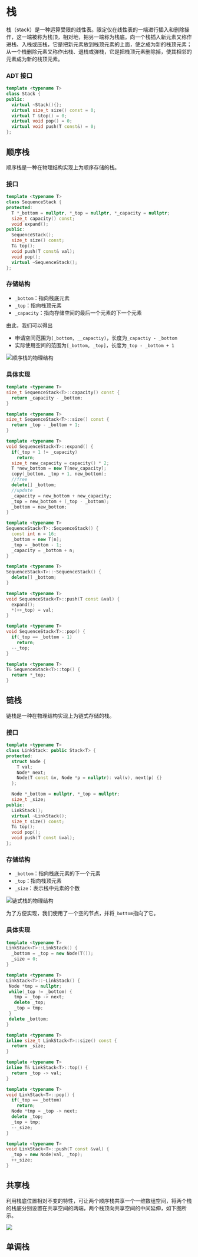 # 栈

栈（stack）是一种运算受限的线性表。限定仅在线性表的一端进行插入和删除操作，这一端被称为栈顶，相对地，把另一端称为栈底。向一个栈插入新元素又称作进栈、入栈或压栈，它是把新元素放到栈顶元素的上面，使之成为新的栈顶元素；从一个栈删除元素又称作出栈、退栈或弹栈，它是把栈顶元素删除掉，使其相邻的元素成为新的栈顶元素。

### ADT 接口

```cpp
template <typename T>
class Stack {
public:
  virtual ~Stack(){};
  virtual size_t size() const = 0;
  virtual T &top() = 0;
  virtual void pop() = 0;
  virtual void push(T const&) = 0;
};
```

## 顺序栈

顺序栈是一种在物理结构实现上为顺序存储的栈。

### 接口

```cpp
template <typename T>
class SequenceStack {
protected:
  T *_bottom = nullptr, *_top = nullptr, *_capacity = nullptr;
  size_t capacity() const;
  void expand();
public:
  SequenceStack();
  size_t size() const;
  T& top();
  void push(T const& val);
  void pop();
  virtual ~SequenceStack();
};
```

### 存储结构

- `_bottom`：指向栈底元素
- `_top`：指向栈顶元素
- `_capacity`：指向存储空间的最后一个元素的下一个元素

由此，我们可以得出

- 申请空间范围为`[_bottom, __capactiy)`，长度为`_capactiy - _bottom`
- 实际使用空间的范围为`[_bottom, _top]`，长度为`_top - _bottom + 1`

![顺序栈的物理结构](stack/sequence-stack.drawio.svg)

### 具体实现
```cpp
template <typename T>
size_t SequenceStack<T>::capacity() const {
  return _capacity - _bottom;
}

template <typename T>
size_t SequenceStack<T>::size() const {
  return _top - _bottom + 1;
}

template <typename T>
void SequenceStack<T>::expand() {
  if(_top + 1 != _capacity)
    return;
  size_t new_capacity = capacity() * 2;
  T *new_bottom = new T[new_capacity];
  copy(_bottom, _top + 1, new_bottom);
  //free
  delete[] _bottom;
  //update
  _capacity = new_bottom + new_capacity;
  _top = new_bottom + (_top - _bottom);
  _bottom = new_bottom;
}

template <typename T>
SequenceStack<T>::SequenceStack() {
  const int n = 16;
  _bottom = new T[n];
  _top = _bottom - 1;
  _capacity = _bottom + n;
}

template <typename T>
SequenceStack<T>::~SequenceStack() {
  delete[] _bottom;
}

template <typename T>
void SequenceStack<T>::push(T const &val) {
  expand();
  *(++_top) = val;
}

template <typename T>
void SequenceStack<T>::pop() {
  if(_top == _bottom - 1)
    return;
  --_top;
}

template <typename T>
T& SequenceStack<T>::top() {
  return *_top;
}
```

## 链栈

链栈是一种在物理结构实现上为链式存储的栈。

### 接口

```cpp
template <typename T>
class LinkStack: public Stack<T> {
protected:
  struct Node {
    T val;
    Node* next;
    Node(T const &v, Node *p = nullptr): val(v), next(p) {}
  };

  Node *_bottom = nullptr, *_top = nullptr;
  size_t _size;
public:
  LinkStack();
  virtual ~LinkStack();
  size_t size() const;
  T& top();
  void pop();
  void push(T const &val);
};
```

### 存储结构

- `_bottom`：指向栈底元素的下一个元素
- `_top`：指向栈顶元素
- `_size`：表示栈中元素的个数

![链式栈的物理结构](stack/link-stack.drawio.svg)

为了方便实现，我们使用了一个空的节点，并将`_bottom`指向了它。

### 具体实现

```cpp
template <typename T>
LinkStack<T>::LinkStack() {
  _bottom = _top = new Node(T());
  _size = 0;
}

template <typename T>
LinkStack<T>::~LinkStack() {
 Node *tmp = nullptr;
 while(_top != _bottom) {
   tmp = _top -> next;
   delete _top;
   _top = tmp;
 }
 delete _bottom; 
}

template <typename T>
inline size_t LinkStack<T>::size() const {
  return _size;
}

template <typename T>
inline T& LinkStack<T>::top() {
  return _top -> val;
}

template <typename T>
void LinkStack<T>::pop() {
  if(_top == _bottom)
    return;
  Node *tmp = _top -> next;
  delete _top;
  _top = tmp;
  --_size;
}

template <typename T>
void LinkStack<T>::push(T const &val) {
  _top = new Node(val, _top);
  ++_size;
}
```

## 共享栈

利用栈底位置相对不变的特性，可让两个顺序栈共享一个一维数组空间，将两个栈的栈底分别设置在共享空间的两端，两个栈顶向共享空间的中间延伸，如下图所示。

![](stack/share-stack.drawio.svg)

## 单调栈